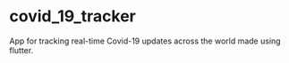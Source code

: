 # covid_19_tracker
App for tracking real-time Covid-19 updates across the world made using flutter.
